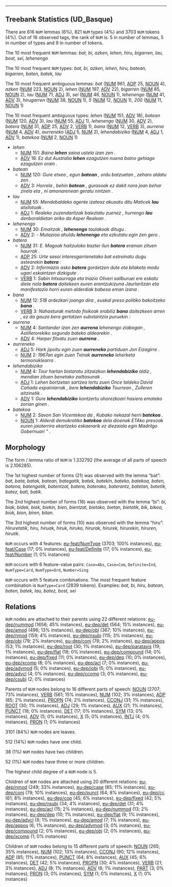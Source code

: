 

--------------------------------------------------------------------------------

## Treebank Statistics (UD_Basque)

There are 616 `NUM` lemmas (6%), 821 `NUM` types (4%) and 3703 `NUM` tokens (4%).
Out of 16 observed tags, the rank of `NUM` is: 5 in number of lemmas, 5 in number of types and 9 in number of tokens.

The 10 most frequent `NUM` lemmas: <em>bat, bi, azken, lehen, hiru, bigarren, lau, bost, sei, lehenengo</em>

The 10 most frequent `NUM` types:  <em>bat, bi, azken, lehen, hiru, batean, bigarren, baten, batek, lau</em>

The 10 most frequent ambiguous lemmas: <em>bat</em> ([NUM]() 961, [ADP]() 25, [NOUN]() 4), <em>azken</em> ([NUM]() 223, [NOUN]() 2), <em>lehen</em> ([NUM]() 197, [ADV]() 22), <em>bigarren</em> ([NUM]() 85, [NOUN]() 2), <em>lau</em> ([NUM]() 71, [ADJ]() 3), <em>sei</em> ([NUM]() 46, [NOUN]() 1), <em>lehenengo</em> ([NUM]() 41, [ADV]() 3), <em>hirugarren</em> ([NUM]() 38, [NOUN]() 1), <em>5</em> ([NUM]() 12, [NOUN]() 1), <em>200</em> ([NUM]() 11, [NOUN]() 1)

The 10 most frequent ambiguous types:  <em>lehen</em> ([NUM]() 151, [ADV]() 18), <em>batean</em> ([NUM]() 120, [ADV]() 3), <em>lau</em> ([NUM]() 55, [ADJ]() 1), <em>lehenengo</em> ([NUM]() 30, [ADV]() 2), <em>batera</em> ([NUM]() 31, [ADP]() 25, [ADV]() 2, [VERB]() 1), <em>bana</em> ([NUM]() 12, [VERB]() 3), <em>aurrena</em> ([NUM]() 4, [ADV]() 4), <em>aurreneko</em> ([ADJ]() 5, [NUM]() 2), <em>lehendabiziko</em> ([NUM]() 4, [ADJ]() 1, [ADV]() 1), <em>batekoa</em> ([NUM]() 2, [NOUN]() 1)


* <em>lehen</em>
  * [NUM]() 151: <em>Baina <b>lehen</b> saioa ustela izan zen .</em>
  * [ADV]() 18: <em>Ez dut Australia <b>lehen</b> ezagutzen nuena baino gehiago ezagutzen orain .</em>
* <em>batean</em>
  * [NUM]() 120: <em>Gure etxea , egun <b>batean</b> , ordu batzuetan , zeharo aldatu zen .</em>
  * [ADV]() 3: <em>Horrela , behin <b>batean</b> , gurasoak ez dakit nora joan behar zirela eta , ni amonarenean geratu nintzen .</em>
* <em>lau</em>
  * [NUM]() 55: <em>Mendebaldeko agente izateaz akusatu ditu Maticek <b>lau</b> atxilotuak .</em>
  * [ADJ]() 1: <em>Realeko zuzendaritzak baieztatu zuenez , hurrengo <b>lau</b> denboraldietan ariko da Asper Realean .</em>
* <em>lehenengo</em>
  * [NUM]() 30: <em>Emaitzak , <b>lehenengo</b> taulakoak ditugu .</em>
  * [ADV]() 2: <em>- Mutazioa ahuldu <b>lehenengo</b> eta ezkutatu egin zen gero .</em>
* <em>batera</em>
  * [NUM]() 31: <em>E. Magoak haitzuloko bazter ilun <b>batera</b> eraman zituen haurrak .</em>
  * [ADP]() 25: <em>Urte sasoi interesgarrienetako bat estreinatu dugu astearekin <b>batera</b> :</em>
  * [ADV]() 2: <em>Informazio asko <b>batera</b> gordetzen dute eta bilaketa modu ugari eskaintzen dizkigute .</em>
  * [VERB]() 1: <em>Sabin Intxaurraga eta Inazio Oliveri sailburuei ere eskatu diete nola <b>batera</b> daitekeen euren erantzukizuna Jaurlaritzan eta manifestazio horri euren alderdiak babesa eman izana .</em>
* <em>bana</em>
  * [NUM]() 12: <em>518 ordezkari joango dira , euskal preso politiko bakoitzeko <b>bana</b> .</em>
  * [VERB]() 3: <em>Nahasturak metodo fisikoak erabiliz <b>bana</b> daitezkeen arren , ez da gauza bera gertatzen substantzia puruekin :</em>
* <em>aurrena</em>
  * [NUM]() 4: <em>Santander izan zen <b>aurrena</b> lehenengo ziabogan , Astillerorekiko segundo bateko aldearekin .</em>
  * [ADV]() 4: <em>Harper fitxatu zuen <b>aurrena</b> .</em>
* <em>aurreneko</em>
  * [ADJ]() 5: <em>Hark jipoitu egin zuen <b>aurreneko</b> partiduan Jon Eizagirre .</em>
  * [NUM]() 2: <em>1967an egin zuen Txinak <b>aurreneko</b> leherketa termonuklearra .</em>
* <em>lehendabiziko</em>
  * [NUM]() 4: <em>Tour hartan bistaratu zitzaizkon <b>lehendabiziko</b> aldiz , mendian zituen benetako zailtasunak .</em>
  * [ADJ]() 1: <em>Lehen bortzetan sartzea lortu zuen Once taldeko David Cañada espainiarrak , bere <b>lehendabiziko</b> Tourrean , Zulleren aitzinetik .</em>
  * [ADV]() 1: <em>Gure <b>lehendabiziko</b> kontzertu ohorezkoari hasiera emateko zorian ginen .</em>
* <em>batekoa</em>
  * [NUM]() 2: <em>Savon San Vicentekoa da , Kubako nekazal herri <b>batekoa</b> .</em>
  * [NOUN]() 1: <em>Alderdi demokratiko <b>batekoa</b> dela dioenak ETAko presoak euren jaioterrira ekartzeko eskaerarik ez diezaiola egin Madrilgo Gobernuari " .</em>

## Morphology

The form / lemma ratio of `NUM` is 1.332792 (the average of all parts of speech is 2.106285).

The 1st highest number of forms (21) was observed with the lemma “bat”: <em>bat, bata, batak, batean, bategatik, batek, batekin, bateko, batekoa, baten, batena, batengatik, batentzat, batera, baterako, baterantz, batetan, batetik, batez, bati, batik</em>.

The 2nd highest number of forms (16) was observed with the lemma “bi”: <em>bi, biak, bidek, biek, biekin, bien, bientzat, bietako, bietan, bietatik, bik, bikoa, biok, bion, biren, bitan</em>.

The 3rd highest number of forms (10) was observed with the lemma “hiru”: <em>Hiruretatik, hiru, hiruak, hiruk, hiruko, hirurak, hirurek, hirurekin, hiruren, hirutik</em>.

`NUM` occurs with 4 features: [eu-feat/NumType]() (3703; 100% instances), [eu-feat/Case]() (17; 0% instances), [eu-feat/Definite]() (17; 0% instances), [eu-feat/Number]() (1; 0% instances)

`NUM` occurs with 6 feature-value pairs: `Case=Abs`, `Case=Com`, `Definite=Ind`, `NumType=Card`, `NumType=Ord`, `Number=Sing`

`NUM` occurs with 5 feature combinations.
The most frequent feature combination is `NumType=Card` (2839 tokens).
Examples: <em>bat, bi, hiru, batean, baten, batek, lau, batez, bost, sei</em>


## Relations

`NUM` nodes are attached to their parents using 22 different relations: [eu-dep/nummod]() (1656; 45% instances), [eu-dep/det]() (564; 15% instances), [eu-dep/amod]() (496; 13% instances), [eu-dep/obl]() (367; 10% instances), [eu-dep/nmod]() (159; 4% instances), [eu-dep/nsubj]() (115; 3% instances), [eu-dep/obj]() (79; 2% instances), [eu-dep/conj]() (78; 2% instances), [eu-dep/appos]() (53; 1% instances), [eu-dep/root]() (30; 1% instances), [eu-dep/parataxis]() (19; 1% instances), [eu-dep/flat]() (18; 0% instances), [eu-dep/compound]() (14; 0% instances), [eu-dep/fixed]() (11; 0% instances), [eu-dep/dep]() (10; 0% instances), [eu-dep/xcomp]() (8; 0% instances), [eu-dep/acl]() (7; 0% instances), [eu-dep/advmod]() (5; 0% instances), [eu-dep/iobj]() (5; 0% instances), [eu-dep/advcl]() (4; 0% instances), [eu-dep/ccomp]() (3; 0% instances), [eu-dep/csubj]() (2; 0% instances)

Parents of `NUM` nodes belong to 16 different parts of speech: [NOUN]() (2707; 73% instances), [VERB]() (561; 15% instances), [NUM]() (102; 3% instances), [ADP]() (85; 2% instances), [PROPN]() (74; 2% instances), [CCONJ]() (31; 1% instances), [ROOT]() (30; 1% instances), [ADJ]() (29; 1% instances), [AUX]() (21; 1% instances), [PUNCT]() (18; 0% instances), [DET]() (17; 0% instances), [SYM]() (13; 0% instances), [ADV]() (5; 0% instances), [X]() (5; 0% instances), [INTJ]() (4; 0% instances), [PRON]() (1; 0% instances)

3101 (84%) `NUM` nodes are leaves.

512 (14%) `NUM` nodes have one child.

38 (1%) `NUM` nodes have two children.

52 (1%) `NUM` nodes have three or more children.

The highest child degree of a `NUM` node is 5.

Children of `NUM` nodes are attached using 20 different relations: [eu-dep/nmod]() (249; 33% instances), [eu-dep/case]() (85; 11% instances), [eu-dep/conj]() (79; 10% instances), [eu-dep/punct]() (64; 8% instances), [eu-dep/cc]() (61; 8% instances), [eu-dep/cop]() (45; 6% instances), [eu-dep/fixed]() (42; 5% instances), [eu-dep/nsubj]() (34; 4% instances), [eu-dep/det]() (31; 4% instances), [eu-dep/acl]() (15; 2% instances), [eu-dep/nummod]() (13; 2% instances), [eu-dep/dep]() (10; 1% instances), [eu-dep/flat]() (9; 1% instances), [eu-dep/advcl]() (8; 1% instances), [eu-dep/amod]() (7; 1% instances), [eu-dep/appos]() (6; 1% instances), [eu-dep/advmod]() (3; 0% instances), [eu-dep/compound]() (2; 0% instances), [eu-dep/obj]() (2; 0% instances), [eu-dep/xcomp]() (1; 0% instances)

Children of `NUM` nodes belong to 15 different parts of speech: [NOUN]() (265; 35% instances), [NUM]() (102; 13% instances), [CCONJ]() (90; 12% instances), [ADP]() (85; 11% instances), [PUNCT]() (64; 8% instances), [AUX]() (45; 6% instances), [DET]() (42; 5% instances), [PROPN]() (30; 4% instances), [VERB]() (21; 3% instances), [ADJ]() (8; 1% instances), [ADV]() (6; 1% instances), [PART]() (3; 0% instances), [PRON]() (3; 0% instances), [SYM]() (1; 0% instances), [X]() (1; 0% instances)

